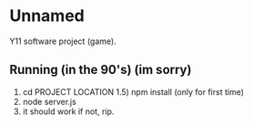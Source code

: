 # Unnamed
Y11 software project (game).
## Running (in the 90's) (im sorry)
1) cd PROJECT LOCATION
1.5) npm install (only for first time)
2) node server.js
3) it should work if not, rip.
